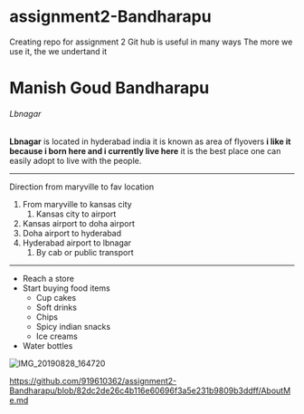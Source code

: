# assignment2-Bandharapu
Creating repo for assignment 2
Git hub is useful in many ways
The more we use it, the we undertand it
# Manish Goud Bandharapu
###### Lbnagar 
**Lbnagar** is located in hyderabad india it is known as area of flyovers **i like it because i born here and i currently live here**  it is the best place one can easily adopt to live with the people. 

*** 

Direction from maryville to fav location
1. From maryville to kansas city
    1. Kansas city to airport
2. Kansas airport to doha airport
3. Doha airport to hyderabad
4. Hyderabad airport to lbnagar
    1. By cab or public transport

***
* Reach a store
* Start buying food items
    * Cup cakes
    * Soft drinks
    * Chips
    * Spicy indian snacks 
    * Ice creams 
* Water bottles

![IMG_20190828_164720](https://user-images.githubusercontent.com/89554539/132169228-267e9c6f-c100-473a-bb4a-25d3e392dbf4.jpg)

https://github.com/919610362/assignment2-Bandharapu/blob/82dc2de26c4b116e60696f3a5e231b9809b3ddff/AboutMe.md
